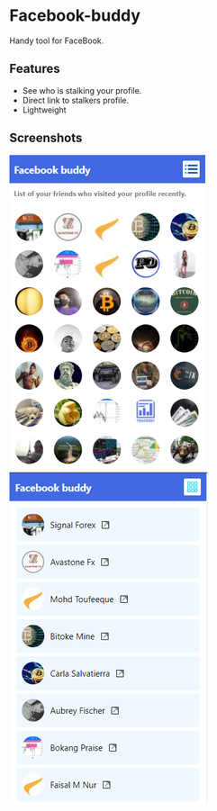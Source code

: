 # Facebook-buddy
Handy tool for FaceBook.


## Features
- See who is stalking your profile.
- Direct link to stalkers profile.
- Lightweight

## Screenshots
![Grid view](img/s1.png)
![List view](img/s2.png)
